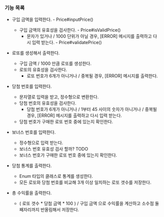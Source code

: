 ### 기능 목록

- 구입 금액을 입력한다. - Price#inputPrice()
  - 구입 금액의 유효성을 검사한다. - Price#isValidPrice()
    - 문자가 있거나 / 1000 단위가 아닐 경우, [ERROR] 메시지를 출력하고 다시 입력 받는다. - Price#validatePrice()


- 로또를 생성해서 출력한다.
  - 구입 금액 / 1000 만큼 로또를 생성한다.
  - 로또의 유효성을 검사한다.
    - 로또 번호가 6개가 아니거나 / 중복될 경우, [ERROR] 메시지를 출력한다.


- 당첨 번호를 입력한다.
  - 문자열로 입력을 받고, 정수형으로 변환한다.
  - 당첨 번호의 유효성을 검사한다.
    - 당첨 번호가 6개가 아니거나 / 1부터 45 사이의 숫자가 아니거나 / 중복될 경우, [ERROR] 메시지를 출력하고 다시 입력 받는다.
  - 당첨 번호가 구매한 로또 번호 중에 있는지 확인한다.


- 보너스 번호를 입력한다.
  - 정수형으로 입력 받는다.
  - 보너스 번호 유효성 검사 할까? TODO
  - 보너스 번호가 구매한 로또 번호 중에 있는지 확인한다.


- 당첨 통계를 출력한다.
  - Enum 타입의 클래스로 통계를 생성한다.
  - 모든 로또와 당첨 번호를 비교해 3개 이상 일치하는 로또 갯수를 저장한다.


- 총 수익률을 출력한다.
  - ( 로또 갯수 * 당첨 금액 * 100 ) / 구입 금액 으로 수익률을 계산하고 소수점 둘째자리까지 반올림해서 저장한다.
